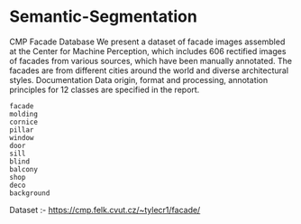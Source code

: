 # Semantic-Segmentation
CMP Facade Database
We present a dataset of facade images assembled at the Center for Machine Perception, which includes 606 rectified images of facades from various sources, which have been manually annotated. The facades are from different cities around the world and diverse architectural styles.
Documentation
Data origin, format and processing, annotation principles for 12 classes are specified in the report.

    facade 
    molding
    cornice
    pillar
    window
    door
    sill
    blind
    balcony
    shop
    deco
    background
Dataset :- https://cmp.felk.cvut.cz/~tylecr1/facade/
